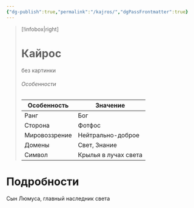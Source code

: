 ```yaml
---
{"dg-publish":true,"permalink":"/kajros/","dgPassFrontmatter":true}
---
```


> [!infobox|right]
> # Кайрос
> без картинки
> ###### Особенности
> | Особенность | Значение |
> | ---- | ---- |
> | Ранг |Бог |
> | Сторона | Фотфос|
> | Мировоззрение | Нейтрально-доброе |
> | Домены |Свет, Знание|
> |Символ| Крылья в лучах света|

# Подробности

Сын Люмуса, главный наследник света